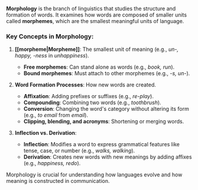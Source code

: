 **Morphology** is the branch of linguistics that studies the structure and formation of words. It examines how words are composed of smaller units called **morphemes**, which are the smallest meaningful units of language.

### Key Concepts in Morphology:

1. **[[morpheme|Morpheme]]**: The smallest unit of meaning (e.g., _un-, happy, -ness_ in _unhappiness_).
    
    - **Free morphemes**: Can stand alone as words (e.g., _book, run_).
    - **Bound morphemes**: Must attach to other morphemes (e.g., _-s, un-_).
2. **Word Formation Processes**: How new words are created.
    
    - **Affixation**: Adding prefixes or suffixes (e.g., _re-play_).
    - **Compounding**: Combining two words (e.g., _toothbrush_).
    - **Conversion**: Changing the word's category without altering its form (e.g., _to email_ from _email_).
    - **Clipping, blending, and acronyms**: Shortening or merging words.
3. **Inflection vs. Derivation**:
    
    - **Inflection**: Modifies a word to express grammatical features like tense, case, or number (e.g., _walks, walking_).
    - **Derivation**: Creates new words with new meanings by adding affixes (e.g., _happiness, redo_).

Morphology is crucial for understanding how languages evolve and how meaning is constructed in communication.